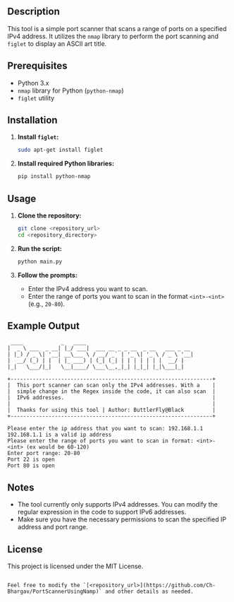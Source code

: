 ## Description
This tool is a simple port scanner that scans a range of ports on a specified IPv4 address. It utilizes the `nmap` library to perform the port scanning and `figlet` to display an ASCII art title.

## Prerequisites
- Python 3.x
- `nmap` library for Python (`python-nmap`)
- `figlet` utility

## Installation
1. **Install `figlet`:**
   ```bash
   sudo apt-get install figlet
   ```

2. **Install required Python libraries:**
   ```bash
   pip install python-nmap
   ```

## Usage
1. **Clone the repository:**
   ```bash
   git clone <repository_url>
   cd <repository_directory>
   ```

2. **Run the script:**
   ```bash
   python main.py
   ```

3. **Follow the prompts:**
   - Enter the IPv4 address you want to scan.
   - Enter the range of ports you want to scan in the format `<int>-<int>` (e.g., `20-80`).

## Example Output
```
 ____            _   ____                                  
|  _ \ ___  _ __| |_/ ___|  ___ __ _ _ __  _ __   ___ _ __ 
| |_) / _ \| '__| __\___ \ / __/ _` | '_ \| '_ \ / _ \ '__|
|  __/ (_) | |  | |_ ___) | (_| (_| | | | | | | |  __/ |   
|_|   \___/|_|   \__|____/ \___\__,_|_| |_|_| |_|\___|_| 

+----------------------------------------------------------------+
|  This port scanner can scan only the IPv4 addresses. With a    |
|  simple change in the Regex inside the code, it can also scan  |
|  IPv6 addresses.                                               |
|                                                                |
|  Thanks for using this tool | Author: ButtlerFly@Black         |
+----------------------------------------------------------------+

Please enter the ip address that you want to scan: 192.168.1.1
192.168.1.1 is a valid ip address
Please enter the range of ports you want to scan in format: <int>-<int> (ex would be 60-120)
Enter port range: 20-80
Port 22 is open
Port 80 is open
```

## Notes
- The tool currently only supports IPv4 addresses. You can modify the regular expression in the code to support IPv6 addresses.
- Make sure you have the necessary permissions to scan the specified IP address and port range.

## License
This project is licensed under the MIT License.
```

Feel free to modify the `[<repository_url>](https://github.com/Ch-Bhargav/PortScannerUsingNamp)` and other details as needed.
